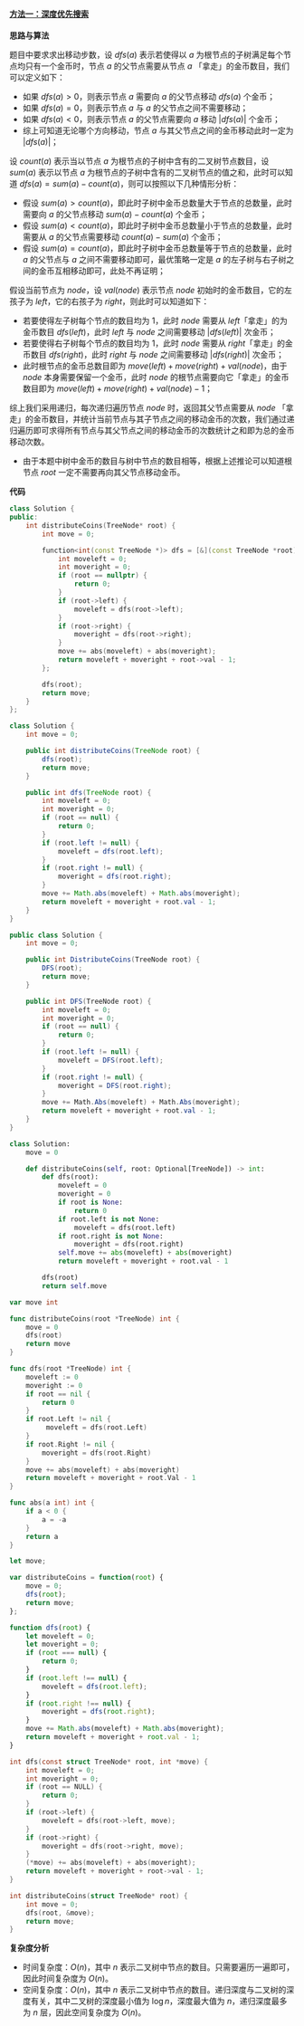 #### [方法一：深度优先搜索](https://leetcode.cn/problems/distribute-coins-in-binary-tree/solutions/2339545/zai-er-cha-shu-zhong-fen-pei-ying-bi-by-e4poq/)

**思路与算法**

题目中要求求出移动步数，设 $dfs(a)$ 表示若使得以 $a$ 为根节点的子树满足每个节点均只有一个金币时，节点 $a$ 的父节点需要从节点 $a$ 「拿走」的金币数目，我们可以定义如下：

-   如果 $dfs(a) > 0$，则表示节点 $a$ 需要向 $a$ 的父节点移动 $dfs(a)$ 个金币；
-   如果 $dfs(a) = 0$，则表示节点 $a$ 与 $a$ 的父节点之间不需要移动；
-   如果 $dfs(a) < 0$，则表示节点 $a$ 的父节点需要向 $a$ 移动 $|dfs(a)|$ 个金币；
-   综上可知道无论哪个方向移动，节点 $a$ 与其父节点之间的金币移动此时一定为 $|dfs(a)|$；

设 $count(a)$ 表示当以节点 $a$ 为根节点的子树中含有的二叉树节点数目，设 $sum(a)$ 表示以节点 $a$ 为根节点的子树中含有的二叉树节点的值之和，此时可以知道 $dfs(a) = sum(a) - count(a)$，则可以按照以下几种情形分析：

-   假设 $sum(a) > count(a)$，即此时子树中金币总数量大于节点的总数量，此时需要向 $a$ 的父节点移动 $sum(a) - count(a)$ 个金币；
-   假设 $sum(a) < count(a)$，即此时子树中金币总数量小于节点的总数量，此时需要从 $a$ 的父节点需要移动 $count(a) - sum(a)$ 个金币；
-   假设 $sum(a) = count(a)$，即此时子树中金币总数量等于节点的总数量，此时 $a$ 的父节点与 $a$ 之间不需要移动即可，最优策略一定是 $a$ 的左子树与右子树之间的金币互相移动即可，此处不再证明；

假设当前节点为 $node$，设 $val(node)$ 表示节点 $node$ 初始时的金币数目，它的左孩子为 $left$，它的右孩子为 $right$，则此时可以知道如下：

-   若要使得左子树每个节点的数目均为 $1$，此时 $node$ 需要从 $left$「拿走」的为金币数目 $dfs(left)$，此时 $left$ 与 $node$ 之间需要移动 $|dfs(left)|$ 次金币；
-   若要使得右子树每个节点的数目均为 $1$，此时 $node$ 需要从 $right$「拿走」的金币数目 $dfs(right)$，此时 $right$ 与 $node$ 之间需要移动 $|dfs(right)|$ 次金币；
-   此时根节点的金币总数目即为 $move(left) + move(right) + val(node)$，由于 $node$ 本身需要保留一个金币，此时 $node$ 的根节点需要向它「拿走」的金币数目即为 $move(left) + move(right) + val(node) - 1$；

综上我们采用递归，每次递归遍历节点 $node$ 时，返回其父节点需要从 $node$ 「拿走」的金币数目，并统计当前节点与其子节点之间的移动金币的次数，我们通过递归遍历即可求得所有节点与其父节点之间的移动金币的次数统计之和即为总的金币移动次数。

-   由于本题中树中金币的数目与树中节点的数目相等，根据上述推论可以知道根节点 $root$ 一定不需要再向其父节点移动金币。

**代码**

```cpp
class Solution {
public:    
    int distributeCoins(TreeNode* root) {
        int move = 0;

        function<int(const TreeNode *)> dfs = [&](const TreeNode *root) -> int {
            int moveleft = 0;
            int moveright = 0;
            if (root == nullptr) {
                return 0;
            }
            if (root->left) {
                moveleft = dfs(root->left);
            }        
            if (root->right) {
                moveright = dfs(root->right);
            }
            move += abs(moveleft) + abs(moveright);
            return moveleft + moveright + root->val - 1;
        };

        dfs(root);
        return move;
    }
};
```

```java
class Solution {
    int move = 0;

    public int distributeCoins(TreeNode root) {
        dfs(root);
        return move;
    }

    public int dfs(TreeNode root) {
        int moveleft = 0;
        int moveright = 0;
        if (root == null) {
            return 0;
        }
        if (root.left != null) {
            moveleft = dfs(root.left);
        }        
        if (root.right != null) {
            moveright = dfs(root.right);
        }
        move += Math.abs(moveleft) + Math.abs(moveright);
        return moveleft + moveright + root.val - 1;
    }
}
```

```csharp
public class Solution {
    int move = 0;

    public int DistributeCoins(TreeNode root) {
        DFS(root);
        return move;
    }

    public int DFS(TreeNode root) {
        int moveleft = 0;
        int moveright = 0;
        if (root == null) {
            return 0;
        }
        if (root.left != null) {
            moveleft = DFS(root.left);
        }        
        if (root.right != null) {
            moveright = DFS(root.right);
        }
        move += Math.Abs(moveleft) + Math.Abs(moveright);
        return moveleft + moveright + root.val - 1;
    }
}
```

```python
class Solution:
    move = 0

    def distributeCoins(self, root: Optional[TreeNode]) -> int:
        def dfs(root):
            moveleft = 0
            moveright = 0
            if root is None:
                return 0
            if root.left is not None:
                moveleft = dfs(root.left)
            if root.right is not None:
                moveright = dfs(root.right)
            self.move += abs(moveleft) + abs(moveright)
            return moveleft + moveright + root.val - 1

        dfs(root)
        return self.move
```

```go
var move int

func distributeCoins(root *TreeNode) int {
    move = 0
    dfs(root)
    return move
}

func dfs(root *TreeNode) int {
    moveleft := 0
    moveright := 0
    if root == nil {
        return 0
    }
    if root.Left != nil {
         moveleft = dfs(root.Left)
    }
    if root.Right != nil {
        moveright = dfs(root.Right)
    }
    move += abs(moveleft) + abs(moveright)
    return moveleft + moveright + root.Val - 1
}

func abs(a int) int {
    if a < 0 {
        a = -a
    }
    return a
}
```

```javascript
let move;

var distributeCoins = function(root) {
    move = 0;
    dfs(root);
    return move;
};

function dfs(root) {
    let moveleft = 0;
    let moveright = 0;
    if (root === null) {
        return 0;
    }
    if (root.left !== null) {
        moveleft = dfs(root.left);
    }
    if (root.right !== null) {
        moveright = dfs(root.right);
    }
    move += Math.abs(moveleft) + Math.abs(moveright);
    return moveleft + moveright + root.val - 1;
}
```

```c
int dfs(const struct TreeNode* root, int *move) {
    int moveleft = 0;
    int moveright = 0;
    if (root == NULL) {
        return 0;
    }
    if (root->left) {
        moveleft = dfs(root->left, move);
    }        
    if (root->right) {
        moveright = dfs(root->right, move);
    }
    (*move) += abs(moveleft) + abs(moveright);
    return moveleft + moveright + root->val - 1;
}

int distributeCoins(struct TreeNode* root) {
    int move = 0;
    dfs(root, &move);
    return move;
}
```

**复杂度分析**

-   时间复杂度：$O(n)$，其中 $n$ 表示二叉树中节点的数目。只需要遍历一遍即可，因此时间复杂度为 $O(n)$。
-   空间复杂度：$O(n)$，其中 $n$ 表示二叉树中节点的数目。递归深度与二叉树的深度有关，其中二叉树的深度最小值为 $\log n$，深度最大值为 $n$，递归深度最多为 $n$ 层，因此空间复杂度为 $O(n)$。
